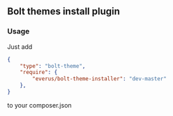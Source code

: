## Bolt themes install plugin
### Usage
Just add
```json
{
    "type": "bolt-theme",
    "require": {
        "everus/bolt-theme-installer": "dev-master"
    },
}
```
to your composer.json